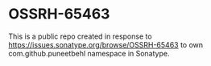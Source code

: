 # OSSRH-65463
This is a public repo created in response to https://issues.sonatype.org/browse/OSSRH-65463 to own com.github.puneetbehl namespace in Sonatype.
